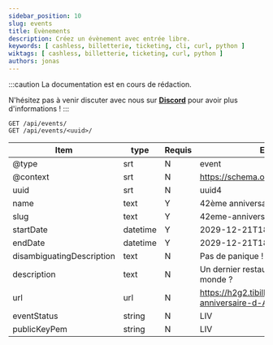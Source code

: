 ```yaml
---
sidebar_position: 10
slug: events
title: Évènements
description: Créez un évènement avec entrée libre.
keywords: [ cashless, billetterie, ticketing, cli, curl, python ]
wiktags: [ cashless, billetterie, ticketing, curl, python ]
authors: jonas
---
```


:::caution
La documentation est en cours de rédaction.

N'hésitez pas à venir discuter avec nous sur **[Discord](https://discord.gg/7FJvtYx)** pour avoir plus d'informations !
:::

```
GET /api/events/
GET /api/events/<uuid>/
```

| Item                      | type     | Requis | Exemple                                                   |
|---------------------------|----------|--------|-----------------------------------------------------------|
| @type                     | srt      | N      | event                                                     |
| @context                  | srt      | N      | https://schema.org                                                     |
| uuid                      | srt      | N      | uuid4                                                     |
| name                      | text     | Y      | 42ème anniversaire d'Adam                                 |
| slug                      | text     | Y      | 42eme-anniversaire-d-Adam                                 |
| startDate                 | datetime | Y      | 2029-12-21T18:30                                          |
| endDate                   | datetime | Y      | 2029-12-21T18:30                                          |
| disambiguatingDescription | text     | N      | Pas de panique !                                          |
| description               | text     | N      | Un dernier restaurant avant la fin du monde ?             |
| url                       | url      | N      | https://h2g2.tibillet.coop/event/42eme-anniversaire-d-Adam |
| eventStatus               | string   | N      | LIV                                                       |
| publicKeyPem              | string   | N      | LIV                                                       |


